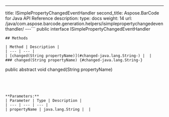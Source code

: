 ---
title: ISimplePropertyChangedEventHandler
second_title: Aspose.BarCode for Java API Reference
description: 
type: docs
weight: 14
url: /java/com.aspose.barcode.generation.helpers/isimplepropertychangedeventhandler/
---```
public interface ISimplePropertyChangedEventHandler
```
## Methods

| Method | Description |
| --- | --- |
| [changed(String propertyName)](#changed-java.lang.String-) |  |
### changed(String propertyName) {#changed-java.lang.String-}
```
public abstract void changed(String propertyName)
```




**Parameters:**
| Parameter | Type | Description |
| --- | --- | --- |
| propertyName | java.lang.String |  |


